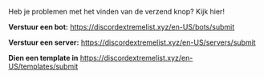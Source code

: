 Heb je problemen met het vinden van de verzend knop? Kijk hier!

**Verstuur een bot:** <https://discordextremelist.xyz/en-US/bots/submit>

**Verstuur een server:** <https://discordextremelist.xyz/en-US/servers/submit>

**Dien een template in** <https://discordextremelist.xyz/en-US/templates/submit>